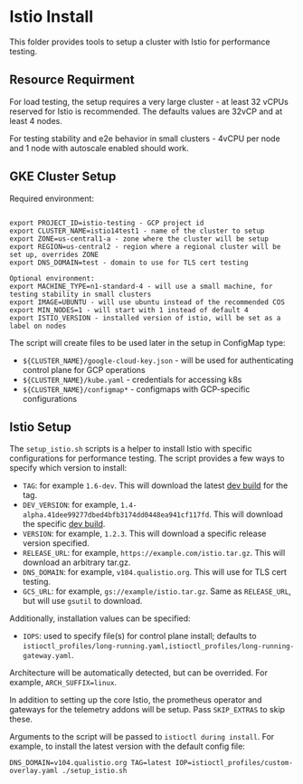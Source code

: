 # Istio Install

This folder provides tools to setup a cluster with Istio for performance testing.

## Resource Requirment

For load testing, the setup requires a very large cluster - at least 32 vCPUs reserved for Istio is recommended.
The defaults values are 32vCP and at least 4 nodes.

For testing stability and e2e behavior in small clusters - 4vCPU per node and 1 node with autoscale enabled should work.

## GKE Cluster Setup

Required environment:

```shell

export PROJECT_ID=istio-testing - GCP project id
export CLUSTER_NAME=istio14test1 - name of the cluster to setup
export ZONE=us-central1-a - zone where the cluster will be setup
export REGION=us-central2 - region where a regional cluster will be set up, overrides ZONE
export DNS_DOMAIN=test - domain to use for TLS cert testing
```

```shell
Optional environment:
export MACHINE_TYPE=n1-standard-4 - will use a small machine, for testing stability in small clusters
export IMAGE=UBUNTU - will use ubuntu instead of the recommended COS
export MIN_NODES=1 - will start with 1 instead of default 4
export ISTIO_VERSION - installed version of istio, will be set as a label on nodes

```

The script will create files to be used later in the setup in ConfigMap type:
- `${CLUSTER_NAME}/google-cloud-key.json` - will be used for authenticating control plane for GCP operations
- `${CLUSTER_NAME}/kube.yaml` - credentials for accessing k8s
- `${CLUSTER_NAME}/configmap*` - configmaps with GCP-specific configurations

## Istio Setup

The `setup_istio.sh` scripts is a helper to install Istio with specific configurations for performance testing. The script
provides a few ways to specify which version to install:

* `TAG`: for example `1.6-dev`. This will download the latest [dev build](https://github.com/istio/istio/wiki/Dev%20Builds) for the tag.
* `DEV_VERSION`: for example, `1.4-alpha.41dee99277dbed4bfb3174dd0448ea941cf117fd`. This will download the specific [dev build](https://github.com/istio/istio/wiki/Dev%20Builds).
* `VERSION`: for example, `1.2.3`. This will download a specific release version specified.
* `RELEASE_URL`: for example, `https://example.com/istio.tar.gz`. This will download an arbitrary tar.gz.
* `DNS_DOMAIN`: for example, `v104.qualistio.org`. This will use for TLS cert testing.
* `GCS_URL`: for example, `gs://example/istio.tar.gz`. Same as `RELEASE_URL`, but will use `gsutil` to download.

Additionally, installation values can be specified:

* `IOPS`: used to specify file(s) for control plane install; defaults to `istioctl_profiles/long-running.yaml,istioctl_profiles/long-running-gateway.yaml`.

Architecture will be automatically detected, but can be overrided. For example, `ARCH_SUFFIX=linux`.

In addition to setting up the core Istio, the prometheus operator and gateways for the telemetry addons will be setup. Pass `SKIP_EXTRAS` to skip these.

Arguments to the script will be passed to `istioctl during install`. For example, to install the latest version with the default config file:

```shell
DNS_DOMAIN=v104.qualistio.org TAG=latest IOP=istioctl_profiles/custom-overlay.yaml ./setup_istio.sh
```
